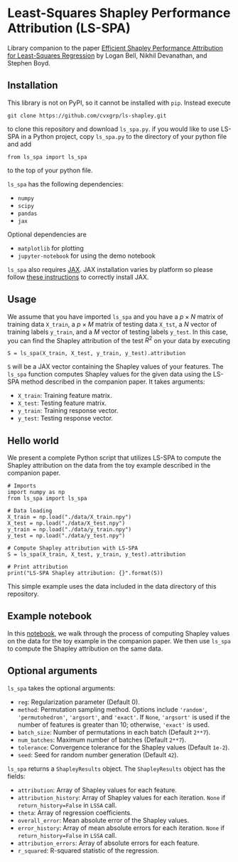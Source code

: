 # Least-Squares Shapley Performance Attribution (LS-SPA)

Library companion to the paper [Efficient Shapley Performance Attribution for Least-Squares
Regression](https://web.stanford.edu/~boyd/papers/ls_shapley.html) by Logan Bell, 
Nikhil Devanathan, and Stephen Boyd.

## Installation

This library is not on PyPI, so it cannot be installed with `pip`.
Instead execute
```
git clone https://github.com/cvxgrp/ls-shapley.git
```
to clone this repository and download `ls_spa.py`. if you would like to use
LS-SPA in a Python project, copy `ls_spa.py` to the directory of your python
file and add 
```
from ls_spa import ls_spa
```
to the top of your python file.

`ls_spa` has the following dependencies:
- `numpy`
- `scipy`
- `pandas`
- `jax`

Optional dependencies are
- `matplotlib` for plotting
- `jupyter-notebook` for using the demo notebook

`ls_spa` also requires [JAX](https://github.com/google/jax). 
JAX installation varies by platform so please follow 
[these instructions](https://github.com/google/jax#installation)
to correctly install JAX.

## Usage

We assume that you have imported `ls_spa` and you have a $p\times N$
matrix of training data `X_train`, a $p\times M$ matrix of testing data `X_tst`,
a $N$ vector of training labels `y_train`, and a $M$ vector of testing labels `y_test`.
In this case, you can find the Shapley attribution of the test $R^2$ on your data by
executing

```
S = ls_spa(X_train, X_test, y_train, y_test).attribution
```

`S` will be a JAX vector containing the Shapley values of your features.
The `ls_spa` function computes Shapley values for the given data using
the LS-SPA method described in the companion paper. It takes arguments:

- `X_train`: Training feature matrix.
- `X_test`: Testing feature matrix.
- `y_train`: Training response vector.
- `y_test`: Testing response vector.

## Hello world

We present a complete Python script that utilizes LS-SPA to compute
the Shapley attribution on the data from the toy example described 
in the companion paper.

```
# Imports
import numpy as np
from ls_spa import ls_spa

# Data loading
X_train = np.load("./data/X_train.npy")
X_test = np.load("./data/X_test.npy")
y_train = np.load("./data/y_train.npy")
y_test = np.load("./data/y_test.npy")

# Compute Shapley attribution with LS-SPA
S = ls_spa(X_train, X_test, y_train, y_test).attribution

# Print attribution
print("LS-SPA Shapley attribution: {}".format(S))
```

This simple example uses the data included in the data directory of this
repository.

## Example notebook

In this [notebook](./shapley_toy.ipynb), we walk through the process of 
computing Shapley values on the data for the toy example in the 
companion paper. We then use `ls_spa` to compute the Shapley attribution
on the same data.

## Optional arguments
`ls_spa` takes the optional arguments:
- `reg`: Regularization parameter (Default 0).
- `method`: Permutation sampling method. Options include `'random'`, 
  `'permutohedron'`, `'argsort'`, and `'exact'`. If `None`, `'argsort'` is used 
  if the number of features is greater than 10; otherwise, `'exact'` is used.
- `batch_size`: Number of permutations in each batch (Default `2**7`).
- `num_batches`: Maximum number of batches (Default `2**7`).
- `tolerance`: Convergence tolerance for the Shapley values (Default `1e-2`).
- `seed`: Seed for random number generation (Default `42`).

`ls_spa` returns a `ShapleyResults` object. The `ShapleyResults` object
has the fields:
- `attribution`: Array of Shapley values for each feature.
- `attribution_history`: Array of Shapley values for each iteration. 
  `None` if `return_history=False` in `LSSA` call.
- `theta`: Array of regression coefficients.
- `overall_error`: Mean absolute error of the Shapley values.
- `error_history`: Array of mean absolute errors for each iteration. 
  `None` if `return_history=False` in `LSSA` call.
- `attribution_errors`: Array of absolute errors for each feature.
- `r_squared`: R-squared statistic of the regression.
